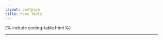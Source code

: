 ```yaml
---
layout: postpage
title: Free Tools
---
```


{% include sorting-table.html %}

-------------

&nbsp;
